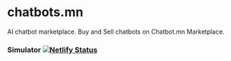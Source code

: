 # chatbots.mn

AI chatbot marketplace. Buy and Sell chatbots on Chatbot.mn Marketplace.

### Simulator [![Netlify Status](https://api.netlify.com/api/v1/badges/9e7cca80-9ea5-4f53-892a-a1142eea0ef3/deploy-status)](https://app.netlify.com/sites/chatbotsmn-simulator/deploys)
